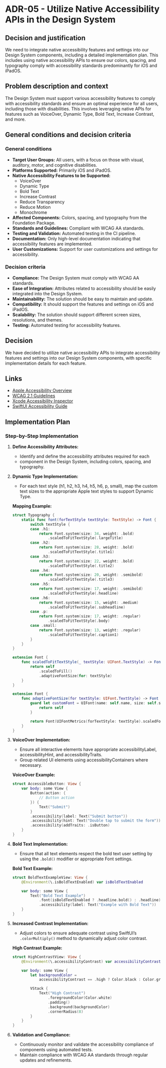 # ADR-05 - Utilize Native Accessibility APIs in the Design System

## Decision and justification

We need to integrate native accessibility features and settings into our Design
System components, including a detailed implementation plan. This includes using
native accessibility APIs to ensure our colors, spacing, and typography comply
with accessibility standards predominantly for iOS and iPadOS.

## Problem description and context

The Design System must support various accessibility features to comply with
accessibility standards and ensure an optimal experience for all users,
including those with disabilities. This involves leveraging native APIs for
features such as VoiceOver, Dynamic Type, Bold Text, Increase Contrast, and
more.

## General conditions and decision criteria

### General conditions

* **Target User Groups:** All users, with a focus on those with visual,
  auditory, motor, and cognitive disabilities.
* **Platforms Supported:** Primarily iOS and iPadOS.
* **Native Accessibility Features to be Supported:**
  * VoiceOver
  * Dynamic Type
  * Bold Text
  * Increase Contrast
  * Reduce Transparency
  * Reduce Motion
  * Monochrome
* **Affected Components:** Colors, spacing, and typography from the Foundation
  Package.
* **Standards and Guidelines:** Compliant with WCAG AA standards.
* **Testing and Validation:** Automated testing in the CI pipeline.
* **Documentation:** Only high-level documentation indicating that accessibility
  features are implemented.
* **User Customizations:** Support for user customizations and settings for
  accessibility.

### Decision criteria

* **Compliance:** The Design System must comply with WCAG AA standards.
* **Ease of Integration:** Attributes related to accessibility should be easily
  integrated into the Design System.
* **Maintainability:** The solution should be easy to maintain and update.
* **Compatibility:** It should support the features and settings on iOS and
  iPadOS.
* **Scalability:** The solution should support different screen sizes,
  resolutions, and themes.
* **Testing:** Automated testing for accessibility features.

## Decision

We have decided to utilize native accessibility APIs to integrate accessibility
features and settings into our Design System components, with specific
implementation details for each feature.

## Links

* [Apple Accessibility Overview](https://developer.apple.com/accessibility/)
* [WCAG 2.1 Guidelines](https://www.w3.org/WAI/standards-guidelines/wcag/)
* [Xcode Accessibility Inspector](https://developer.apple.com/videos/play/wwdc2019/253/)
* [SwiftUI Accessibility Guide](https://developer.apple.com/documentation/swiftui/accessibility)

## Implementation Plan

### Step-by-Step Implementation

1. **Define Accessibility Attributes:**
   * Identify and define the accessibility attributes required for each
   * component in the Design System, including colors, spacing, and typography.

2. **Dynamic Type Implementation:**
   * For each text style (h1, h2, h3, h4, h5, h6, p, small), map the custom text
     sizes to the appropriate Apple text styles to support Dynamic Type.

   **Mapping Example:**

   ```swift
   struct Typography {
       static func font(forTextStyle textStyle: TextStyle) -> Font {
           switch textStyle {
           case .h1:
               return Font.system(size: 34, weight: .bold)
                   .scaledToFitTextStyle(.largeTitle)
           case .h2:
               return Font.system(size: 28, weight: .bold)
                   .scaledToFitTextStyle(.title1)
           case .h3:
               return Font.system(size: 22, weight: .bold)
                   .scaledToFitTextStyle(.title2)
           case .h4:
               return Font.system(size: 20, weight: .semibold)
                   .scaledToFitTextStyle(.title3)
           case .h5:
               return Font.system(size: 17, weight: .semibold)
                   .scaledToFitTextStyle(.headline)
           case .h6:
               return Font.system(size: 15, weight: .medium)
                   .scaledToFitTextStyle(.subheadline)
           case .p:
               return Font.system(size: 17, weight: .regular)
                   .scaledToFitTextStyle(.body)
           case .small:
               return Font.system(size: 13, weight: .regular)
                   .scaledToFitTextStyle(.caption1)
           }
       }
   }
   
   extension Font {
       func scaledToFitTextStyle(_ textStyle: UIFont.TextStyle) -> Font {
           return self
               .scaledToFill()
               .adaptiveFontSize(for: textStyle)
       }
   }
   
   extension Font {
       func adaptiveFontSize(for textStyle: UIFont.TextStyle) -> Font {
           guard let customFont = UIFont(name: self.name, size: self.size) else {
               return self
           }

           return Font(UIFontMetrics(forTextStyle: textStyle).scaledFont(for: customFont))
       }
   }
   ```

3. **VoiceOver Implementation:**
    * Ensure all interactive elements have appropriate accessibilityLabel,
      accessibilityHint, and accessibilityTraits.
    * Group related UI elements using accessibilityContainers where necessary.

    **VoiceOver Example:**

    ```swift
    struct AccessibleButton: View {
        var body: some View {
            Button(action: {
                // Button action
            }) {
                Text("Submit")
            }
            .accessibility(label: Text("Submit button"))
            .accessibility(hint: Text("Double tap to submit the form"))
            .accessibility(addTraits: .isButton)
        }
    }
    ```

4. **Bold Text Implementation:**
    * Ensure that all text elements respect the bold text user setting by using
      the `.bold()` modifier or appropriate Font settings.

    **Bold Text Example:**

    ```swift
    struct BoldTextExampleView: View {
        @Environment(\.isBoldTextEnabled) var isBoldTextEnabled

        var body: some View {
            Text("Bold Text Example")
                .font(isBoldTextEnabled ? .headline.bold() : .headline)
                .accessibility(label: Text("Example with Bold Text"))
        }
    }
    ```

5. **Increased Contrast Implementation:**
    * Adjust colors to ensure adequate contrast using
      SwiftUI’s `.colorMultiply()` method to dynamically adjust color contrast.

    **High Contrast Example:**

    ```swift
    struct HighContrastView: View {
        @Environment(\.accessibilityContrast) var accessibilityContrast

        var body: some View {
            let backgroundColor =
                accessibilityContrast == .high ? Color.black : Color.gray

            VStack {
                Text("High Contrast")
                    .foregroundColor(Color.white)
                    .padding()
                    .background(backgroundColor)
                    .cornerRadius(8)
            }
        }
    }
    ```

6. **Validation and Compliance:**
    * Continuously monitor and validate the accessibility compliance of
      components using automated tests.
    * Maintain compliance with WCAG AA standards through regular updates and
      refinements.

